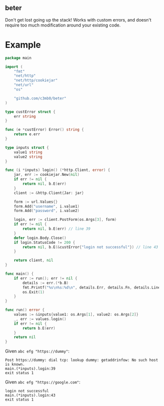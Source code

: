 ## beter

Don't get lost going up the stack! Works with custom errors, and doesn't require too much modification around your existing code.

# Example

```Go
package main

import (
	"fmt"
	"net/http"
	"net/http/cookiejar"
	"net/url"
	"os"

	"github.com/c3mb0/beter"
)

type custError struct {
	err string
}

func (e *custError) Error() string {
	return e.err
}

type inputs struct {
	value1 string
	value2 string
}

func (i *inputs) login() (*http.Client, error) {
	jar, err := cookiejar.New(nil)
	if err != nil {
		return nil, b.E(err)
	}
	client := &http.Client{Jar: jar}

	form := url.Values{}
	form.Add("username", i.value1)
	form.Add("password", i.value2)

	login, err := client.PostForm(os.Args[3], form)
	if err != nil {
		return nil, b.E(err) // line 39
	}
	defer login.Body.Close()
	if login.StatusCode != 200 {
		return nil, b.E(&custError{"login not successful"}) // line 43
	}

	return client, nil
}

func main() {
	if err := run(); err != nil {
		details := err.(*b.B)
		fmt.Printf("%s\n%s:%d\n", details.Err, details.Fn, details.Line)
		os.Exit(1)
	}
}

func run() error {
	values := &inputs{value1: os.Args[1], value2: os.Args[2]}
	_, err := values.login()
	if err != nil {
		return b.E(err)
	}
	return nil
}
```

Given `abc efg "https://dummy"`:

```
Post https://dummy: dial tcp: lookup dummy: getaddrinfow: No such host is known.
main.(*inputs).login:39
exit status 1
```

Given `abc efg "https://google.com"`:

```
login not successful
main.(*inputs).login:43
exit status 1
```
